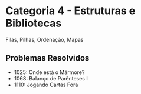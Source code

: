 # Categoria 4 - Estruturas e Bibliotecas
Filas, Pilhas, Ordenação, Mapas

## Problemas Resolvidos
- 1025: Onde está o Mármore?
- 1068: Balanço de Parênteses I
- 1110: Jogando Cartas Fora

